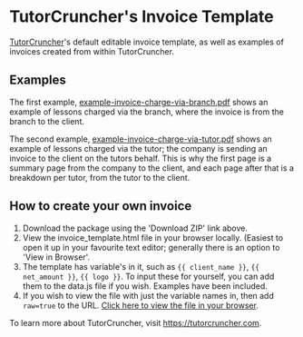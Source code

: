 # TutorCruncher's Invoice Template

[TutorCruncher](https://tutorcruncher.com)'s default editable invoice template, as well as examples of invoices created from within TutorCruncher.

## Examples

The first example, [example-invoice-charge-via-branch.pdf](https://github.com/tutorcruncher/TutorCruncher-invoice-template/blob/master/example-invoice-charge-via-branch.pdf)
shows an example of lessons charged via the branch, where the invoice is from the branch to the client.

The second example, [example-invoice-charge-via-tutor.pdf](https://github.com/tutorcruncher/TutorCruncher-invoice-template/blob/master/example-invoice-charge-via-tutor.pdf)
shows an example of lessons charged via the tutor; the company is sending an invoice to the client on the tutors behalf. This is why the first page is a summary page
from the company to the client, and each page after that is a breakdown per tutor, from the tutor to the client.

## How to create your own invoice

1. Download the package using the 'Download ZIP' link above.
2. View the invoice_template.html file in your browser locally. (Easiest to open it up in your favourite text editor; generally there is an option to 'View in Browser'.
3. The template has variable's in it, such as `{{ client_name }}`, `{{ net_amount }}`, `{{ logo }}`. To input these for yourself, you can add them to the data.js file 
if you wish. Examples have been included.
4. If you wish to view the file with just the variable names in, then add `raw=true` to the URL.
[Click here to view the file in your browser](http://tutorcruncher.github.io/TutorCruncher-invoice-template/invoice_template.html?raw=true).


To learn more about TutorCruncher, visit https://tutorcruncher.com.